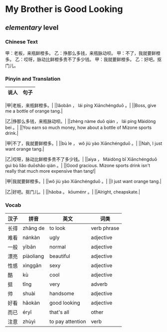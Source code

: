 # My Brother is Good Looking
## *elementary* level

### Chinese Text
甲：老板，来瓶鲜橙多。
乙：挣那么多钱，来瓶脉动呗。
甲：不了，我就要鲜橙多。
乙：哎呀，脉动比鲜橙多贵不了多少钱。
甲：我就要鲜橙多。
乙：好吧。抠门儿。

### Pinyin and Translation
|说人|句子|
|----|----|

|甲|老板，来瓶鲜橙多。|
||lǎobǎn ， lái píng Xiānchéngduō 。|
||Boss, give me a bottle of orange tang.|

|乙|挣那么多钱，来瓶脉动呗。|
||zhèng nàme duō qián ， lái píng Màidòng bei 。|
||You earn so much money, how about a bottle of Mizone sports drink.|

|甲|不了，我就要鲜橙多。|
||bù le ， wǒ jiù yào Xiānchéngduō 。|
||Nah, I just want orange tang.|

|乙|哎呀，脉动比鲜橙多贵不了多少钱。|
||aiya ， Màidòng bǐ Xiānchéngduō guì bù liǎo duōshǎo qián 。|
||Good gracious. Mizone sports drink isn't really that much more expensive than tang!|

|甲|我就要鲜橙多。|
||wǒ jiù yào Xiānchéngduō 。|
||I just want orange tang.|

|乙|好吧。抠门儿。|
||hǎoba 。 kōuménr 。|
||Alright, cheapskate.|
### Vocab
|汉子|拼音|英文|词类|
|----|----|----|----|
|长得|zhǎng de|to look|verb phrase|
|难看|nánkàn|ugly|adjective|
|一般|yībān|normal|adjective|
|漂亮|piàoliang|beautiful|adjective|
|性感|xìnggǎn|sexy|adjective|
|酷|kù|cool|adjective|
|挺|tǐng|very|adverb|
|帅|shuài|handsome|adjective|
|好看|hǎokàn|good looking|adjective|
|而已|éryǐ|that's all|other|
|注意|zhùyì|to pay attention|verb|